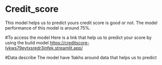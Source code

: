 # Credit_score
This model helps us to predict yours credit score is good or not. The model performance of this model is around 75%.

#To access the model 
Here is a link that help us to predict your score by using the build model
https://creditscore-lykws79eytxsredr3infek.streamlit.app/

#Data describe
The model have 1lakhs around data that helps us to predict 
